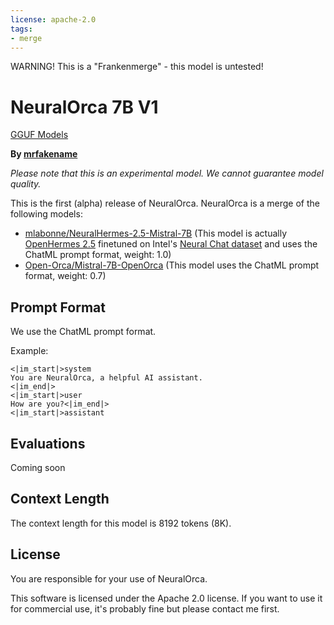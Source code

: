 ```yaml
---
license: apache-2.0
tags:
- merge
---
```

WARNING! This is a "Frankenmerge" - this model is untested!

# NeuralOrca 7B V1

[GGUF Models](https://huggingface.co/TheBloke/NeuralOrca-7B-v1-GGUF)

**By [mrfakename](https://twitter.com/realmrfakename)**

*Please note that this is an experimental model. We cannot guarantee model quality.*

This is the first (alpha) release of NeuralOrca. NeuralOrca is a merge of the following models:

* [mlabonne/NeuralHermes-2.5-Mistral-7B](https://huggingface.co/mlabonne/NeuralHermes-2.5-Mistral-7B) (This model is actually [OpenHermes 2.5](https://huggingface.co/teknium/OpenHermes-2.5-Mistral-7B) finetuned on Intel's [Neural Chat dataset](https://huggingface.co/datasets/Intel/neural-chat-dataset-v2) and uses the ChatML prompt format, weight: 1.0)
* [Open-Orca/Mistral-7B-OpenOrca](https://huggingface.co/Open-Orca/Mistral-7B-OpenOrca) (This model uses the ChatML prompt format, weight: 0.7)

## Prompt Format

We use the ChatML prompt format.

Example:
```
<|im_start|>system
You are NeuralOrca, a helpful AI assistant.
<|im_end|>
<|im_start|>user
How are you?<|im_end|>
<|im_start|>assistant
```

## Evaluations

Coming soon

## Context Length

The context length for this model is 8192 tokens (8K).

## License

You are responsible for your use of NeuralOrca.

This software is licensed under the Apache 2.0 license. If you want to use it for commercial use, it's probably fine but please contact me first.